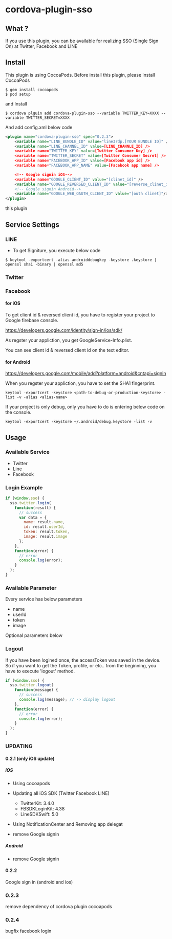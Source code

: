 # cordova-plugin-sso

## What ?

If you use this plugin, you can be available for realizing SSO (Single Sign On) at Twitter, Facebook and LINE

## Install

This plugin is using CocoaPods.
Before install this plugin, please install CocoaPods

```
$ gem install cocoapods
$ pod setup
```

and Install

```
$ cordova plguin add cordova-plugin-sso --variable TWITTER_KEY=XXXX --variable TWITTER_SECRET=XXXX
```

And add config.xml below code

```xml
<plugin name="cordova-plugin-sso" spec="0.2.3">
    <variable name="LINE_BUNDLE_ID" value="line3rdp.[YOUR BUNDLE ID]" />
    <variable name="LINE_CHANNEL_ID" value=[LINE_CHANNLE_ID] />
    <variable name="TWITTER_KEY" value=[Twitter Consumer Key] />
    <variable name="TWITTER_SECRET" value=[Twitter Consumer Secret] />
    <variable name="FACEBOOK_APP_ID" value=[Facebook app id] />
    <variable name="FACEBOOK_APP_NAME" value=[Facebook app name] />

    <!-- Google signin iOS-->
    <variable name="GOOGLE_CLIENT_ID" value="[clinet_id]" />
    <variable name="GOOGLE_REVERSED_CLIENT_ID" value="[reverse_clinet_id]" />
    <!-- Google signin Android-->
    <variable name="GOOGLE_WEB_OAUTH_CLIENT_ID" value="[outh clinet]"/>
</plugin>

```

this plugin

## Service Settings

### LINE

- To get Signiture, you execute below code

```
$ keytool -exportcert -alias androiddebugkey -keystore .keystore | openssl sha1 -binary | openssl md5
```

### Twitter

### Facebook

#### for iOS

To get client id & reversed client id, you have to register your project to Google firebase console.

https://developers.google.com/identity/sign-in/ios/sdk/

As regster your appliction, you get GoogleService-Info.plist.

You can see client id & reversed client id on the text editor.

#### for Android

https://developers.google.com/mobile/add?platform=android&cntapi=signin

When you regster your appliction, you have to set the SHA1 fingerprint.

`keytool -exportcert -keystore <path-to-debug-or-production-keystore> -list -v -alias <alias-name>`

If your project is only debug, only you have to do is entering below code on the console.

`keytool -exportcert -keystore ~/.android/debug.keystore -list -v`

## Usage

### Available Service

- Twitter
- Line
- Facebook

### Login Example

```javascript
if (window.sso) {
  sso.twitter.login(
    function(result) {
      // success
      var data = {
        name: result.name,
        id: result.userId,
        token: result.token,
        image: result.image
      };
    },
    function(error) {
      // error
      console.log(error);
    }
  );
}
```

### Available Parameter

Every service has below parameters

- name
- userId
- token
- image

Optional parameters below

### Logout

If you have been logined once, the accessToken was saved in the device.
So if you want to get the Token, profile, or etc.. from the beginning, you have to execute 'logout' method.

```javascript
if (window.sso) {
  sso.twitter.logout(
    function(message) {
      // success
      console.log(message); // -> display logout
    },
    function(error) {
      // error
      console.log(error);
    }
  );
}
```

### UPDATING

#### 0.2.1 (only iOS update)

##### iOS

- Using cocoapods
- Updating all iOS SDK (Twitter Facebook LINE)

  - TwitterKit: 3.4.0
  - FBSDKLoginKit: 4.38
  - LineSDKSwift: 5.0

- Using NotificationCenter and Removing app delegat
- remove Google signin

##### Android

- remove Google signin

#### 0.2.2

Google sign in (android and ios)

### 0.2.3

remove dependency of cordova plugin cocoapods

### 0.2.4

bugfix facebook login
